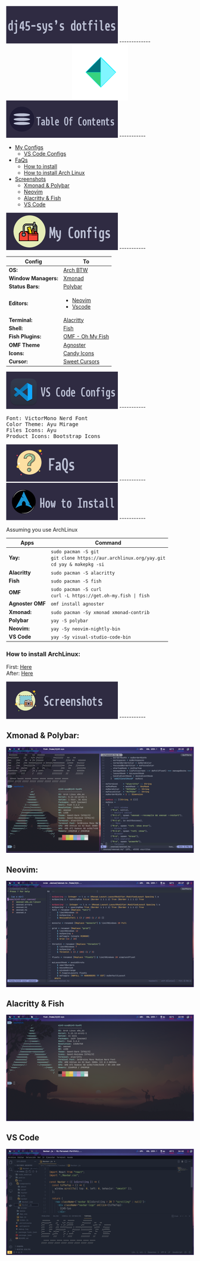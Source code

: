 <img src="./img/dj45-sys-dotfilesIcon.png">
-------------
<div align="center">
  <img src="./img/dotfilesicon.png" align="center" width="150px"/>
</div>

<img src="./img/tableofcontentsicon.png">
-----------

- [My Configs](#my-configs)
  - [VS Code Configs](#vs-code-configs)
- [FaQs](#faqs)
  - [How to install](#how-to-install)
  - [How to install Arch Linux](#how-to-install-archlinux)
- [Screenshots](#screenshots)
  - [Xmonad & Polybar](#xmonad--polybar)
  - [Neovim](#neovim)
  - [Alacritty & Fish](#alacritty--fish)
  - [VS Code](#vs-code)

<img id="my-configs" src="./img/myconfigsicon.png" />
-----------

| Config               | To                                                                        |
| -------------------- | ------------------------------------------------------------------------- |
| **OS:**              | [Arch BTW](https://bit.ly/3j8H7ej)                                        |
| **Window Managers:** | [Xmonad](./.xmonad/)                                                      |
| **Status Bars:**     | [Polybar](./.config/polybar/)                                             |
| **Editors:**         | <ul><li>[Neovim](./.config/nvim/)</li><li>[Vscode](#vs-code-configs)</li> |
| **Terminal:**        | [Alacritty](./.config/alacritty)                                          |
| **Shell:**           | [Fish](https://bit.ly/3gQ71lw)                                            |
| **Fish Plugins:**    | [OMF - Oh My Fish](https://bit.ly/3gQGhla)                                |
| **OMF Theme**        | <a href="#htiatomf">Agnoster</a>                                          |
| **Icons:**           | <a href="https://bit.ly/3j27d2O">Candy Icons</a>                          |
| **Cursor:**          | <a href="https://bit.ly/3qp18zc">Sweet Cursors</a>                        |

<img id="vs-code-configs" src="./img/VSCodeConfigs.png" />
-----------

<pre>
Font: VictorMono Nerd Font
Color Theme: Ayu Mirage
Files Icons: Ayu
Product Icons: Bootstrap Icons
</pre>

<img id="faqs" src="./img/FaQsIcon.png">
-----------

<img id="how-to-install" src="./img/HowToInstallIcon.png">
-----------


Assuming you use ArchLinux

| Apps             | Command                                                                                              |
| ---------------- | ---------------------------------------------------------------------------------------------------- |
| **Yay:**         | `sudo pacman -S git` <br/>`git clone https://aur.archlinux.org/yay.git` <br/> `cd yay & makepkg -si` |
| **Alacritty**    | `sudo pacman -S alacritty`                                                                           |
| **Fish**         | `sudo pacman -S fish`                                                                                |
| **OMF**          | `sudo pacman -S curl` <br/> `curl -L https://get.oh-my.fish \| fish`                                 |
| **Agnoster OMF** | `omf install agnoster`                                                                               |
| **Xmonad:**      | `sudo pacman -Sy xmonad xmonad-contrib`                                                              |
| **Polybar**      | `yay -S polybar`                                                                                     |
| **Neovim:**      | `yay -Sy neovim-nightly-bin`                                                                         |
| **VS Code**      | `yay -Sy visual-studio-code-bin`                                                                     |
### How to install ArchLinux:

First: [Here](https://wiki.archlinux.org/title/Installation_guide) <br/>
After: [Here](https://github.com/antoniosarosi/dotfiles#arch-installation)

<img id="screenshots" src="./img/ScreenshotslIcon.png">
-----------

## Xmonad & Polybar:

<img src="./screenshots/xmonad.png"/>

## Neovim:

<img src="./screenshots/nvim.png"/>

## Alacritty & Fish

<img src="./screenshots/Alacritty&Fish.png"/>

## VS Code

<img src="./screenshots/VSCode.png"/>
